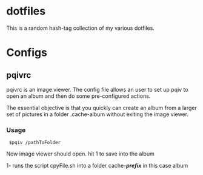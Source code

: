 # dotfiles

This is a random hash-tag collection of my various dotfiles.

# Configs

## pqivrc

pqivrc is an image viewer. The config file allows an user to set up pqiv to open an album and then do some pre-configured actions.

The essential objective is that you quickly can create an album from a larger set of pictures in a folder .cache-album without exiting the image viewer.

### Usage

<code> $pqiv /pathToFolder </code>

Now image viewer should open. hit 1 to save into the album

1- runs the script cpyFile.sh into a folder cache-***prefix*** in this case  album
